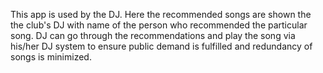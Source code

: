 This app is used by the DJ. Here the recommended songs are shown the the club's DJ with name of the person who recommended the particular song. DJ can go through the recommendations and play the song via his/her DJ system to ensure public demand is fulfilled and redundancy of songs is minimized.           
